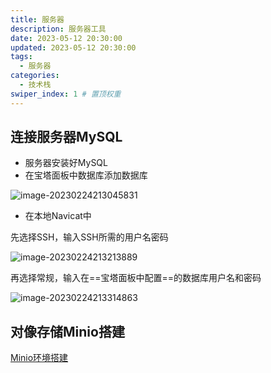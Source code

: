 ```yaml
---
title: 服务器
description: 服务器工具
date: 2023-05-12 20:30:00
updated: 2023-05-12 20:30:00
tags:
  - 服务器
categories:
  - 技术栈
swiper_index: 1 # 置顶权重
---
```


## 连接服务器MySQL

+ 服务器安装好MySQL
+ 在宝塔面板中数据库添加数据库

![image-20230224213045831](https://cdn.staticaly.com/gh/Wang-weijun/pic_bed@main/img/image-20230224213045831.png)

+ 在本地Navicat中

先选择SSH，输入SSH所需的用户名密码

![image-20230224213213889](C:\Users\Admin\Desktop\blog\source\_posts\img\image-20230224213213889.png)

再选择常规，输入在==宝塔面板中配置==的数据库用户名和密码

![image-20230224213314863](C:\Users\Admin\Desktop\blog\source\_posts\img\image-20230224213314863.png)



## 对像存储Minio搭建

[Minio环境搭建](https://junyyds.top/2023/05/12/对象存储搭建/)



